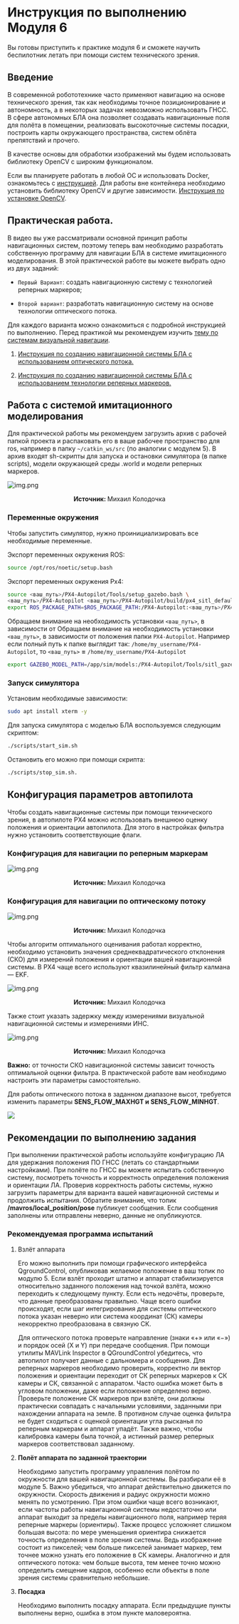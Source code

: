 # Инструкция по выполнению Модуля 6

Вы готовы приступить к практике модуля 6 и сможете научить беспилотник летать при помощи систем технического зрения.

## Введение
<a name="введение"></a>

В современной робототехнике часто применяют навигацию на основе технического зрения, так как необходимы точное позиционирование и автономность, а в некоторых задачах невозможно использовать ГНСС. В сфере автономных БЛА она позволяет создавать навигационные поля для полёта в помещении, реализовать высокоточные системы посадки, построить карты окружающего пространства, систем облёта препятствий и прочего.


В качестве основы для обработки изображений мы будем использовать библиотеку OpenCV с широким функционалом.

Если вы планируете работать в любой ОС и использовать Docker, ознакомьтесь с  [инструкцией](docs/docker_usage.md). Для работы вне контейнера необходимо установить библиотеку OpenCV и другие зависимости. [Инструкция по установке OpenCV](docs/dependances_install.md).


## Практическая работа.

В видео вы уже рассматривали основной принцип работы навигационных систем, поэтому теперь вам необходимо разработать собственную программу для навигации БЛА в системе имитационного моделирования. В этой практической работе вы можете выбрать одно из двух заданий:


- `Первый Вариант`: создать навигационную систему с технологией реперных маркеров;

- `Второй вариант`: разработать навигационную систему на основе технологии оптического потока.

Для каждого варианта можно ознакомиться с подробной инструкцией по выполнению.
Перед практикой мы рекомендуем изучить [тему по системам визуальной навигации](docs/visual_navigation_basics.md).


1) [Инструкция по созданию навигационной системы БЛА с использованием оптического потока.](docs/optical_flow.md)

2) [Инструкция по созданию навигационной системы БЛА с использованием технологии реперных маркеров.](docs/fiducial_navigation.md)


## Работа с системой имитационного моделирования

Для практической работы мы рекомендуем загрузить архив с рабочей папкой проекта и распаковать его в ваше рабочее пространство для ros, например в папку `~/catkin_ws/src` (по аналогии с модулем 5). В архив входят sh-скрипты для запуска и остановки симулятора (в папке scripts), модели окружающей среды .world и модели реперных маркеров.


![img.png](.img/img_aruco.png)
<p align="center">
    <strong>Источник: </strong> Михаил Колодочка
</p>


### Переменные окружения

Чтобы запустить симулятор, нужно проинициализировать все необходимые переменные.

Экспорт переменных окружения ROS:

```bash
source /opt/ros/noetic/setup.bash
```

Экспорт переменных окружения Px4:

```bash
source <ваш_путь>/PX4-Autopilot/Tools/setup_gazebo.bash \
<ваш_путь>/PX4-Autopilot <ваш_путь>/PX4-Autopilot/build/px4_sitl_default
export ROS_PACKAGE_PATH=$ROS_PACKAGE_PATH:/PX4-Autopilot:<ваш_путь>/PX4-Autopilot/Tools/sitl_gazebo
```

Обращаем внимание на необходимость установки `<ваш_путь>`, в зависимости от
Обращаем внимание на необходимость установки `<ваш_путь>`, в зависимости от
положения папки `PX4-Autopilot`. Например если полный путь к папке выглядит так:
`/home/my_username/PX4-Autopilot`, то `<ваш_путь>` **=** `/home/my_username/PX4-Autopilot`

```bash
export GAZEBO_MODEL_PATH=/app/sim/models:/PX4-Autopilot/Tools/sitl_gazebo/models
```
### Запуск симулятора

Установим необходимые зависимости:

```bash
sudo apt install xterm -y
```

Для запуска симулятора c моделью БЛА воспользуемся следующим скриптом:


```bash
./scripts/start_sim.sh
```

Остановить его можно при помощи скрипта:

```bash
./scripts/stop_sim.sh.
```


## Конфигурация параметров автопилота

Чтобы создать навигационные системы при помощи технического зрения,
в автопилоте PX4 можно использовать внешнюю оценку положения и ориентации автопилота.
Для этого в настройках фильтра нужно установить соответствующие флаги.


### Конфигурация для навигации по реперным маркерам
![img.png](.img/img_config1.png)
<p align="center">
    <strong>Источник: </strong> Михаил Колодочка
</p>


### Конфигурация для навигации по оптическому потоку
![img.png](.img/img_config2.png)
<p align="center">
    <strong>Источник: </strong> Михаил Колодочка
</p>


Чтобы алгоритм оптимального оценивания работал корректно, необходимо установить значения среднеквадратического отклонения (СКО) для измерений положения и ориентации вашей навигационной системы. В PX4 чаще всего используют квазилинейный фильтр калмана — EKF.


![img.png](.img/img_ekf_setup.png)
<p align="center">
    <strong>Источник: </strong> Михаил Колодочка
</p>


Также стоит указать задержку между измерениями визуальной навигационной системы и измерениями ИНС.


![img.png](.img/img_ekf_delay.png)
<p align="center">
    <strong>Источник: </strong> Михаил Колодочка
</p>

**Важно:** от точности СКО навигационной системы зависит точность оптимальной оценки фильтра.
В практической работе вам необходимо настроить эти параметры самостоятельно.

Для работы оптического потока в заданном диапазоне высот, требуется
изменить параметры **SENS_FLOW_MAXHGT и SENS_FLOW_MINHGT**.

![](.img/sens_flow.png)

## Рекомендации по выполнению задания

При выполнении практической работы используйте конфигурацию ЛА для удержания положения ПО ГНСС (летать со стандартными настройками). При полёте по ГНСС вы можете испытать собственную систему, посмотреть точность и корректность определения положения и ориентации ЛА.
Проверив корректность работы системы, нужно загрузить параметры для варианта вашей навигационной системы и продолжить испытания. Обратите внимание, что топик **/mavros/local_position/pose** публикует сообщения.
Если сообщения заполнены или отправлены неверно, данные не опубликуются.


### Рекомендуемая программа испытаний

1. Взлёт аппарата
   
   Его можно выполнить при помощи графического интерфейса QgroundControl, опубликовав желаемое положение в ваш топик по модулю 5. Если взлёт проходит штатно и аппарат стабилизируется относительно заданного положения над точкой взлёта, можно переходить к следующему пункту. Если есть недочёты, проверьте, что данные преобразованы правильно. Чаще всего ошибки происходят, если шаг интегрирования для системы оптического потока указан неверно или система координат (СК) камеры некорректно преобразована в связную СК. 
   
   Для оптического потока проверьте направление (знаки «+» или «−») и порядок осей (X и Y) при передаче сообщения. При помощи утилиты MAVLink Inspector в QGroundControl убедитесь, что автопилот получает данные с дальномера и сообщения. Для реперных маркеров необходимо проверить, корректно ли вектор положения и ориентации переходит от CК реперных маркеров к СК камеры и СК, связанной с аппаратом. Часто ошибка может быть в угловом положении, даже если положение определено верно. Проверьте положение СК маркеров при взлёте, они должны практически совпадать с начальными условиями, заданными при нахождении аппарата на земле. В противном случае оценка фильтра не будет сходиться с оценкой ориентации угла рысканья по реперным маркерам и аппарат упадёт. Также важно, чтобы калибровка камеры была точной, а истинный размер реперных маркеров соответствовал заданному.


2. **Полёт аппарата по заданной траектории**

   Необходимо запустить программу управления полётом по окружности для вашей навигационной системы. Вы разбирали её в модуле 5. Важно убедиться, что аппарат действительно движется по окружности. Скорость движения и радиус окружности можно менять по усмотрению. При этом ошибки чаще всего возникают, если частоты работы навигационной системы недостаточно или аппарат выходит за пределы навигационного поля, например теряя реперные маркеры (ориентиры). Также процесс усложняет слишком большая высота: по мере уменьшения ориентира снижается точность определения в поле зрения системы. Ведь изображение состоит из пикселей; чем больше пикселей занимает маркер, тем точнее можно узнать его положение в СК камеры. Аналогично и для оптического потока: чем больше высота, тем менее точно можно определить смещение кадров, особенно если объекты в поле зрения системы сравнительно небольшие.


3. **Посадка**

   Необходимо выполнить посадку аппарата. Если предыдущие пункты выполнены верно, ошибка в этом пункте маловероятна.
